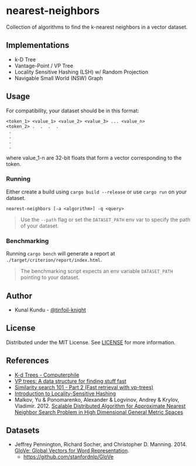 # nearest-neighbors

Collection of algorithms to find the k-nearest neighbors in a vector dataset.

## Implementations

- k-D Tree
- Vantage-Point / VP Tree
- Locality Sensitive Hashing (LSH) w/ Random Projection
- Navigable Small World (NSW) Graph

## Usage

For compatibility, your dataset should be in this format:

```
<token_1> <value_1> <value_2> <value_3> ... <value_n>
<token_2> .  .  .  .
 .
 .
 .
 .
```

where value_1-n are 32-bit floats that form a vector corresponding to the token.

### Running

Either create a build using `cargo build --release` or use `cargo run` on your dataset.

```
nearest-neighbors [-a <algorithm>] -q <query>
```

> Use the `--path` flag or set the `DATASET_PATH` env var to specify the path of your dataset.

### Benchmarking

Running `cargo bench` will generate a report at `./target/criterion/report/index.html`.

> The benchmarking script expects an env variable `DATASET_PATH` pointing to your dataset.

## Author

- Kunal Kundu - [@tinfoil-knight](https://github.com/tinfoil-knight)

## License

Distributed under the MIT License. See [LICENSE](./LICENSE) for more information.

## References

- [K-d Trees - Computerphile](https://www.youtube.com/watch?v=BK5x7IUTIyU)
- [VP trees: A data structure for finding stuff fast](https://stevehanov.ca/blog/index.php?id=130)
- [Similarity search 101 - Part 2 (Fast retrieval with vp-trees)](https://everyhue.me/posts/similarity-search-101-with-vantage-point-trees/)
- [Introduction to Locality-Sensitive Hashing](https://tylerneylon.com/a/lsh1/)
- Malkov, Yu & Ponomarenko, Alexander & Logvinov, Andrey & Krylov, Vladimir. 2012. [Scalable Distributed Algorithm for Approximate Nearest Neighbor Search Problem in High Dimensional General Metric Spaces](https://publications.hse.ru/pubs/share/folder/sft9tib7l3/95940707.pdf)

## Datasets

- Jeffrey Pennington, Richard Socher, and Christopher D. Manning. 2014. [GloVe: Global Vectors for Word Representation](https://nlp.stanford.edu/pubs/glove.pdf).
  - https://github.com/stanfordnlp/GloVe
